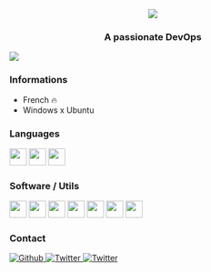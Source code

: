 
<p align="center">
  <img src="https://readme-typing-svg.herokuapp.com?color=%238AA6F7&size=30&lines=Hello%2C+I'm+Swiique;Stupid+French+Devops)">
</p>
<h3 align="center">A passionate DevOps</h3>
<img src="https://lanyard-profile-readme.vercel.app/api/638071631377596461">

### Informations

- French 🔥
- Windows x Ubuntu





### Languages
  <p align="left"> 
<img height="30" src="https://img.shields.io/badge/Java-ED8B00?style=for-the-badge&logo=java&logoColor=white">
  <img height="30" src="https://img.shields.io/badge/Typescript-007ACC?style=for-the-badge&logo=typescript&logoColor=white">
  <img height="30" src="https://img.shields.io/badge/C++-007ACC?style=for-the-badge&logo=c++&logoColor=white">
  
  ### Software / Utils

  <p align="left"> 
    <img height="30" src="https://img.shields.io/badge/Mysql-D8C914?style=for-the-badge&logoColor=white"><img height="30">
    <img height="30" src="https://img.shields.io/badge/Redis-D61D1D?style=for-the-badge&logoColor=white"><img height="30">
    <img height="30" src="https://img.shields.io/badge/MongoDB-147E0D?style=for-the-badge&logoColor=white"><img height="30">
  <img height="30" src="https://img.shields.io/badge/Node.js-339933?style=for-the-badge&logo=nodedotjs&logoColor=white">
    <img height="30" src="https://img.shields.io/badge/Intellij-CE3ED5?style=for-the-badge&logoColor=white"><img height="30">
  <img height="30" src="https://img.shields.io/badge/Webstorm-9723D5?style=for-the-badge&logoColor=white"><img height="30">
  <img height="30" src="https://img.shields.io/badge/VSC-2369D5?style=for-the-badge&logoColor=white"><img height="30">


### Contact
<p>
  <a href="https://github.com/Swiizouille" target="_blank">
    <img alt="Github" src="https://img.shields.io/badge/GitHub-%2312100E.svg?&style=for-the-badge&logo=Github&logoColor=white" />
  </a> 
  <a href="https://twitter.com/SwiiqueOff" target="_blank">
    <img alt="Twitter" src="https://img.shields.io/badge/twitter-%231DA1F2.svg?&style=for-the-badge&logo=twitter&logoColor=white" />
  </a> 
    <a href="https://discord.bio/Swiik" target="_blank">
    <img alt="Twitter" src="https://img.shields.io/badge/Discord-738ADB?style=for-the-badge" />
  </a> 
</p>



